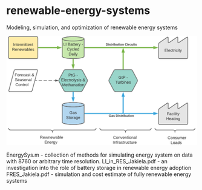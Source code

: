 # renewable-energy-systems
Modeling, simulation, and optimization of renewable energy systems

![Screenshot](renewables.png)

EnergySys.m             - collection of methods for simulating energy system on data with 8760 or arbitrary time resolution.
LI_in_RES_Jakiela.pdf   - an investigation into the role of battery storage in renewable energy adoption
FRES_Jakiela.pdf        - simulation and cost estimate of fully renewable energy systems
